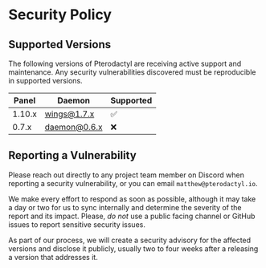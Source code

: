 # Security Policy

## Supported Versions
The following versions of Pterodactyl are receiving active support and maintenance. Any security vulnerabilities discovered must be reproducible in supported versions.

| Panel  | Daemon       | Supported          |
|--------|--------------|--------------------|
| 1.10.x | wings@1.7.x  | :white_check_mark: |
| 0.7.x  | daemon@0.6.x | :x:                |


## Reporting a Vulnerability

Please reach out directly to any project team member on Discord when reporting a security vulnerability, or you can email `matthew@pterodactyl.io`.

We make every effort to respond as soon as possible, although it may take a day or two for us to sync internally and determine the severity of the report and its impact. Please, _do not_ use a public facing channel or GitHub issues to report sensitive security issues.

As part of our process, we will create a security advisory for the affected versions and disclose it publicly, usually two to four weeks after a releasing a version that addresses it.
